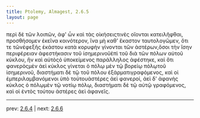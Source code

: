 ```yaml
---
title: Ptolemy, Almagest, 2.6.5
layout: page
---
```


περὶ δὲ τῶν λοιπῶν, ἀφ' ὧν καὶ τὰς οἰκήσειςτινὲς οἴονται κατειλῆφθαι, προσθήσομεν ἐκεῖνα κοινότερον, ἵνα μὴ καθ' ἕκαστον ταυτολογῶμεν, ὅτι τε τῶνἐφεξῆς ἑκάστου κατὰ κορυφὴν γίνονται τῶν ἀστέρων,ὅσοι τὴν ἴσην περιφέρειαν ἀφεστήκασιν τοῦ ἰσημερινοῦἐπὶ τοῦ διὰ τῶν πόλων αὐτοῦ κύκλου, ἣν καὶ αὐτὸςὁ ὑποκείμενος παράλληλος ἀφέστηκε, καὶ ὅτι φανερὸςμὲν ἀεὶ κύκλος γίνεται ὁ πόλῳ μὲν τῷ βορείῳ πόλῳτοῦ ἰσημερινοῦ, διαστήματι δὲ τῷ τοῦ πόλου ἐξάρματιγραφόμενος, καὶ οἱ ἐμπεριλαμβανόμενοι ὑπὸ τούτουἀστέρες ἀεὶ φανεροί, ἀεὶ δ' ἀφανὴς κύκλος ὁ πόλῳμὲν τῷ νοτίῳ πόλῳ, διαστήματι δὲ τῷ αὐτῷ γραφόμενος, καὶ οἱ ἐντὸς τούτου ἀστέρες ἀεὶ ἀφανεῖς.

---

prev: [2.6.4](../2.6.4/) | next: [2.6.6](../2.6.6/)

